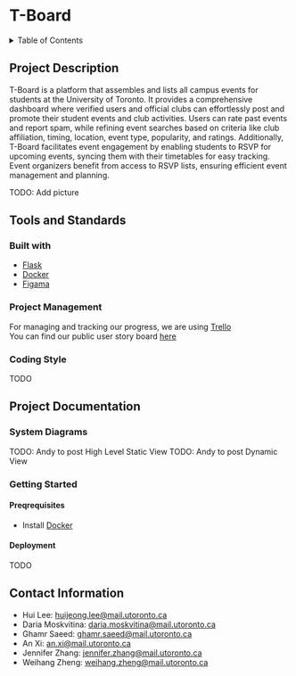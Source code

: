 # T-Board
<details>
  <summary>Table of Contents</summary>
  <ol>
    <li><a href="#Project-Description">Project Description</a></li>
    <li><a href="#Tools-and-Standards">Tools and Standards</a></li>
        <ul>
            <li><a href="#Built-with">Built with</a></li>
            <li><a href="#Project Management">Project Management</a></li>
            <li><a href="#Coding-Style">Coding Style</a></li>
        </ul>
    <li><a href="#Getting-Started">Getting Started</a></li>
        <ul>
            <li><a href="#Preqrequisites ">Preqrequisites</a></li>
            <li><a href="#Deployment">Deployment</a></li>
        </ul>
    <li><a href="Contact-Information">Contact Information</a></li>    
  </ol>
</details>

## Project Description
T-Board is a platform that assembles and lists all campus events for students at the University of Toronto. It provides a comprehensive dashboard where verified users and official clubs can effortlessly post and promote their student events and club activities. Users can rate past events and report spam, while refining event searches based on criteria like club affiliation, timing, location, event type, popularity, and ratings. Additionally, T-Board facilitates event engagement by enabling students to RSVP for upcoming events, syncing them with their timetables for easy tracking. Event organizers benefit from access to RSVP lists, ensuring efficient event management and planning.

TODO: Add picture

## Tools and Standards
### Built with 
* [Flask](https://palletsprojects.com/p/flask/)
* [Docker](https://www.docker.com)
* [Figama](https://www.figma.com/)

### Project Management 
For managing and tracking our progress, we are using [Trello](https://trello.com/)  
You can find our public user story board [here](https://trello.com/b/WXC6CorM/user-story-board)

### Coding Style
TODO

## Project Documentation
### System Diagrams
TODO: Andy to post High Level Static View
TODO: Andy to post Dynamic View

### Getting Started
#### Preqrequisites 
* Install [Docker](https://www.docker.com)

#### Deployment  
TODO

## Contact Information
* Hui Lee: huijeong.lee@mail.utoronto.ca
* Daria Moskvitina: daria.moskvitina@mail.utoronto.ca
* Ghamr Saeed: ghamr.saeed@mail.utoronto.ca
* An Xi: an.xi@mail.utoronto.ca
* Jennifer Zhang: jennifer.zhang@mail.utoronto.ca
* Weihang Zheng: weihang.zheng@mail.utoronto.ca
